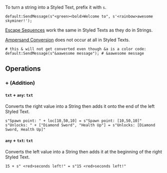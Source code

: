To turn a string into a Styled Text, prefix it with `s`.

```tc
default:SendMessage(s"<green><bold>Welcome to", s'<rainbow>awesome skyminer!');
```

[Escape Sequences](string.md/#escape-sequences) work the same in Styled Texts as they do in Strings.

[Ampersand Conversion](string.md/#color-codes-ampersand-conversion) does not occur at all in Styled Texts.
```tc
# this & will not get converted even though &a is a color code:
default:SendMessage(s"&aawesome message"); # &aawesome message
```

## Operations
### + (Addition)
#### `txt` + `any`: `txt`
Converts the right value into a String then adds it onto the end of the left Styled Text.
```tc
s"Spawn point: " + loc[10,50,10] = s"Spawn point: [10,50,10]"
s"Unlocks: " + ["Diamond Sword", "Health Up"] = s"Unlocks: [Diamond Sword, Health Up]"
```

#### `any` + `txt`: `txt`
Converts the left value into a String then adds it at the beginning of the right Styled Text.
```tc
15 + s" <red>seconds left!" = s"15 <red>seconds left!"
```